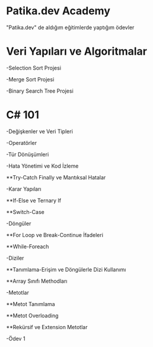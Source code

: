 # Patika.dev Academy
"Patika.dev" de aldığım eğitimlerde yaptığım ödevler

# Veri Yapıları ve Algoritmalar
-Selection Sort Projesi

-Merge Sort Projesi

-Binary Search Tree Projesi

# C# 101
-Değişkenler ve Veri Tipleri

-Operatörler

-Tür Dönüşümleri

-Hata Yönetimi ve Kod İzleme

**Try-Catch Finally ve Mantıksal Hatalar

-Karar Yapıları

**If-Else ve Ternary If

**Switch-Case

-Döngüler

**For Loop ve Break-Continue İfadeleri

**While-Foreach

-Diziler

**Tanımlama-Erişim ve Döngülerle Dizi Kullanımı

**Array Sınıfı Methodları

-Metotlar

**Metot Tanımlama

**Metot Overloading

**Rekürsif ve Extension Metotlar

-Ödev 1
